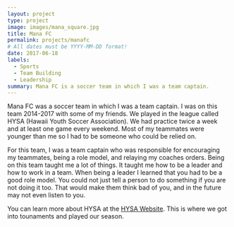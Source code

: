 ```yaml
---
layout: project
type: project
image: images/mana_square.jpg
title: Mana FC
permalink: projects/manafc
# All dates must be YYYY-MM-DD format!
date: 2017-06-18
labels:
  - Sports
  - Team Building
  - Leadership
summary: Mana FC is a soccer team in which I was a team captain.
---
```


Mana FC was a soccer team in which I was a team captain. I was on this team 2014-2017 with some of my friends. We played in the league called HYSA (Hawaii Youth Soccer Association). We had practice twice a week and at least one game every weekend. Most of my teammates were younger than me so I had to be someone who could be relied on.

For this team, I was a team captain who was responsible for encouraging my teammates, being a role model, and relaying my coaches orders. Being on this team taught me a lot of things. It taught me how to be a leader and how to work in a team. When being a leader I learned that you had to be a good role model. You could not just tell a person to do something if you are not doing it too. That would make them think bad of you, and in the future may not even listen to you.


You can learn more about HYSA at the [HYSA Website](https://www.hawaiisoccer.com/about-hysa/). This is where we got into tounaments and played our season.



